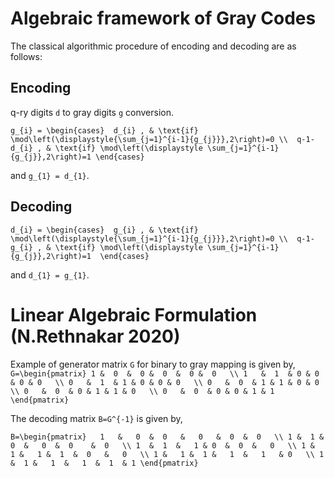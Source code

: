 # Algebraic framework of Gray Codes


The classical algorithmic procedure of encoding and decoding are as follows:
## Encoding
q-ry digits ``d`` to gray digits ``g`` conversion.

``
g_{i} = \begin{cases} 
d_{i} , & \text{if}  \mod\left(\displaystyle{\sum_{j=1}^{i-1}{g_{j}}},2\right)=0 \\ 
q-1-d_{i} , & \text{if} \mod\left(\displaystyle \sum_{j=1}^{i-1}{g_{j}},2\right)=1
\end{cases}
``

and ``g_{1} = d_{1}``.
## Decoding

``
d_{i} = \begin{cases} 
g_{i} , & \text{if}  \mod\left(\displaystyle{\sum_{j=1}^{i-1}{g_{j}}},2\right)=0 \\ 
q-1-g_{i} , & \text{if} \mod\left(\displaystyle \sum_{j=1}^{i-1}{g_{j}},2\right)=1 
\end{cases}
``

and ``d_{1} = g_{1}``.

# Linear Algebraic Formulation (N.Rethnakar 2020)
Example of generator matrix ``G`` for binary to gray mapping is given by,
``
G=\begin{pmatrix} 1 &  0  &  0 &  0  &  0 &  0   \\
 1   &  1  & 0 & 0 & 0 & 0   \\
 0   &  1  & 1 & 0 & 0 & 0   \\
 0   &  0  & 1 & 1 & 0 & 0   \\
 0   &  0  & 0 & 1 & 1 & 0   \\
 0   &  0  & 0 & 0 & 1 & 1 \end{pmatrix}
``  

  The decoding matrix ``B=G^{-1}`` is given by,

  ``
  B=\begin{pmatrix}   1   &   0  &  0   &   0   &  0  &  0   \\
1 &  1 &   0  &   0  &  0    &  0   \\
1  &  1  &   1 & 0  &  0  &   0   \\
1 &  1 &   1 &  1  &  0   &   0   \\
1 &   1 &  1 &   1  &   1   & 0   \\
1 &  1 &   1  &   1  &  1  & 1 \end{pmatrix}
``


